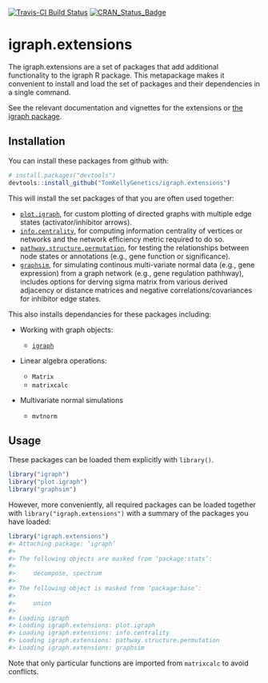 [![Travis-CI Build Status](https://travis-ci.org/TomKellyGenetics/igraph.extensions.svg?branch=master)](https://travis-ci.org/TomKellyGenetics/igraph.extensions)
[![CRAN_Status_Badge](http://www.r-pkg.org/badges/version/igraph.extensions)](https://cran.r-project.org/package=igraph.extensions)

igraph.extensions
=========

The igraph.extensions are a set of packages that add additional functionality to the igraph R package. This metapackage makes it convenient to install and load the set of packages and their dependencies in a single command.

See the relevant documentation and vignettes for the extensions or [the igraph package](http://igraph.org/r/doc/).

Installation
------------

You can install these packages from github with:

``` r
# install.packages("devtools")
devtools::install_github("TomKellyGenetics/igraph.extensions")
```

This will install the set packages of that you are often used together:

-   [`plot.igraph`](https://github.com/TomKellyGenetics/plot.igraph), for custom plotting of directed graphs with multiple edge states (activator/inhibitor arrows).
-   [`info.centrality`](https://github.com/TomKellyGenetics/info.centrality), for computing information centrality of vertices or networks and the network efficiency metric required to do so.
-   [`pathway.structure.permutation`](https://github.com/TomKellyGenetics/pathway.structure.permutation), for testing the relationships between node states or annotations (e.g., gene function or significance).
-   [`graphsim`](https://github.com/TomKellyGenetics/graphsim), for simulating continous multi-variate normal data (e.g., gene expression) from a graph network (e.g., gene regulation pathhway), includes options for derving sigma matrix from various derived adjacency or distance matrices and negative correlations/covariances for inhibitor edge states.

This also installs dependancies for these packages including:

-   Working with graph objects:

    -   [`igraph`](http://igraph.org/r/)

-   Linear algebra operations:

    -   `Matrix`
    -   `matrixcalc`

-   Multivariate normal simulations

    -   `mvtnorm`

Usage
-----

These packages can be loaded them explicitly with `library()`.

```r
library("igraph")
library("plot.igraph")
library("graphsim")
```

However, more conveniently, all required packages can be loaded together with `library("igraph.extensions")` with a summary of the packages you have loaded:

``` r
library("igraph.extensions")
#> Attaching package: ‘igraph’
#> 
#> The following objects are masked from ‘package:stats’:
#> 
#>     decompose, spectrum
#> 
#> The following object is masked from ‘package:base’:
#> 
#>     union
#> 
#> Loading igraph
#> Loading igraph.extensions: plot.igraph
#> Loading igraph.extensions: info.centrality
#> Loading igraph.extensions: pathway.structure.permutation
#> Loading igraph.extensions: graphsim
```

Note that only particular functions are imported from `matrixcalc` to avoid conflicts.
